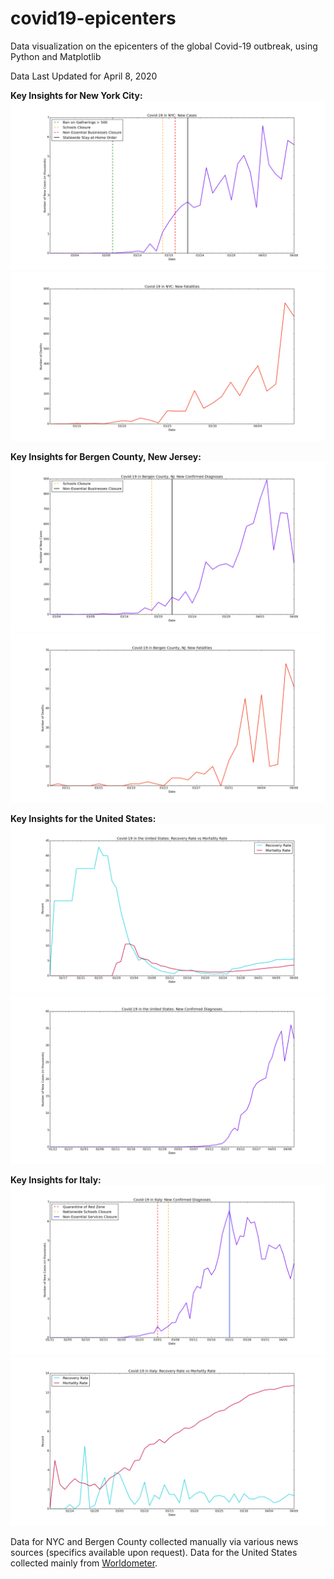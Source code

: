 # covid19-epicenters
Data visualization on the epicenters of the global Covid-19 outbreak, using Python and Matplotlib

Data Last Updated for April 8, 2020

**Key Insights for New York City:**
![NYC New Cases Each Day](./nyc/n-nc.png)
![NYC New Deaths Each Day](./nyc/n-nd.png)

**Key Insights for Bergen County, New Jersey:**
![Bergen County New Cases Each Day](./bergen-county/b-nc.png)
![Bergen County New Deaths Each Day](./bergen-county/b-nd.png)

**Key Insights for the United States:**
![USA Recoveries vs Deaths](./usa/us-rvd.png)
![USA New Cases](./usa/us-nc.png)

**Key Insights for Italy:**
![Italy New Cases](./italy/it-nc.png)
![Italy Recoveries vs Deaths](./italy/it-rvd.png)

Data for NYC and Bergen County collected manually via various news sources (specifics available upon request). Data for the United States collected mainly from [Worldometer](https://www.worldometers.info/coronavirus/country/us/).
